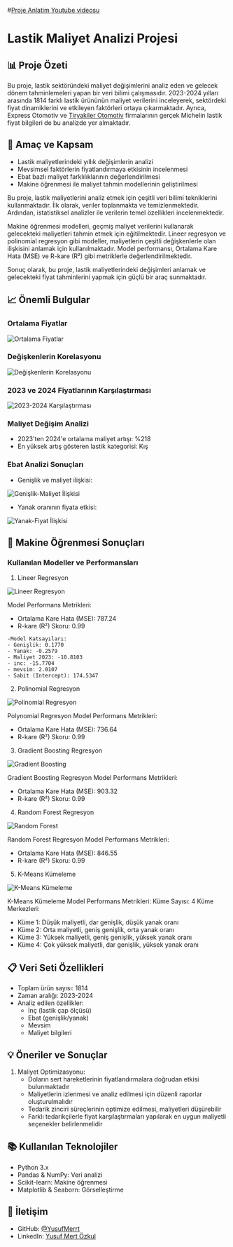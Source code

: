 #[Proje Anlatim Youtube videosu](https://www.youtube.com/watch?v=TFk7cvjDYhs&ab_channel=mert%C3%B6zkul)


# Lastik Maliyet Analizi Projesi

## 📊 Proje Özeti

Bu proje, lastik sektöründeki maliyet değişimlerini analiz eden ve gelecek dönem tahminlemeleri yapan bir veri bilimi çalışmasıdır. 2023-2024 yılları arasında 1814 farklı lastik ürününün maliyet verilerini inceleyerek, sektördeki fiyat dinamiklerini ve etkileyen faktörleri ortaya çıkarmaktadır. Ayrıca, Express Otomotiv ve [Tiryakiler Otomotiv]([link](https://www.tiryakilerotomotiv.com/)) firmalarının gerçek Michelin lastik fiyat bilgileri de bu analizde yer almaktadır.

## 🎯 Amaç ve Kapsam

- Lastik maliyetlerindeki yıllık değişimlerin analizi
- Mevsimsel faktörlerin fiyatlandırmaya etkisinin incelenmesi
- Ebat bazlı maliyet farklılıklarının değerlendirilmesi
- Makine öğrenmesi ile maliyet tahmin modellerinin geliştirilmesi

Bu proje, lastik maliyetlerini analiz etmek için çeşitli veri bilimi tekniklerini kullanmaktadır. İlk olarak, veriler toplanmakta ve temizlenmektedir. Ardından, istatistiksel analizler ile verilerin temel özellikleri incelenmektedir. 

Makine öğrenmesi modelleri, geçmiş maliyet verilerini kullanarak gelecekteki maliyetleri tahmin etmek için eğitilmektedir. Lineer regresyon ve polinomial regresyon gibi modeller, maliyetlerin çeşitli değişkenlerle olan ilişkisini anlamak için kullanılmaktadır. Model performansı, Ortalama Kare Hata (MSE) ve R-kare (R²) gibi metriklerle değerlendirilmektedir. 

Sonuç olarak, bu proje, lastik maliyetlerindeki değişimleri anlamak ve gelecekteki fiyat tahminlerini yapmak için güçlü bir araç sunmaktadır.

## 📈 Önemli Bulgular

### Ortalama Fiyatlar

![Ortalama Fiyatlar](images/image-2.png)

### Değişkenlerin Korelasyonu

![Değişkenlerin Korelasyonu](images/{62919B35-4E1E-4FA4-879F-18A5514F4435}.png)

### 2023 ve 2024 Fiyatlarının Karşılaştırması

![2023-2024 Karşılaştırması](images/image-3.png)

### Maliyet Değişim Analizi

- 2023'ten 2024'e ortalama maliyet artışı: %218
- En yüksek artış gösteren lastik kategorisi: Kış

### Ebat Analizi Sonuçları

- Genişlik ve maliyet ilişkisi:

![Genişlik-Maliyet İlişkisi](images/image.png)

- Yanak oranının fiyata etkisi:

![Yanak-Fiyat İlişkisi](images/image-1.png)

## 🤖 Makine Öğrenmesi Sonuçları

### Kullanılan Modeller ve Performansları

1. Lineer Regresyon

![Lineer Regresyon](images/image-4.png)

   Model Performans Metrikleri:
   - Ortalama Kare Hata (MSE): 787.24
   - R-kare (R²) Skoru: 0.99

    -Model Katsayıları:
    - Genişlik: 0.1770
    - Yanak: -0.2579
    - Maliyet 2023: -10.8103
    - inc: -15.7704
    - mevsim: 2.0107
    - Sabit (Intercept): 174.5347

2. Polinomial Regresyon

![Polinomial Regresyon](images/image-5.png)

   Polynomial Regresyon Model Performans Metrikleri:
   - Ortalama Kare Hata (MSE): 736.64
   - R-kare (R²) Skoru: 0.99

3. Gradient Boosting Regresyon

![Gradient Boosting](images/image-6.png)

   Gradient Boosting Regresyon Model Performans Metrikleri:
   - Ortalama Kare Hata (MSE): 903.32
   - R-kare (R²) Skoru: 0.99

4. Random Forest Regresyon

![Random Forest](images/image-7.png)

   Random Forest Regresyon Model Performans Metrikleri:
   - Ortalama Kare Hata (MSE): 846.55
   - R-kare (R²) Skoru: 0.99

5. K-Means Kümeleme

![K-Means Kümeleme](images/image-8.png)

   K-Means Kümeleme Model Performans Metrikleri:
   Küme Sayısı: 4
   Küme Merkezleri:
   - Küme 1: Düşük maliyetli, dar genişlik, düşük yanak oranı
   - Küme 2: Orta maliyetli, geniş genişlik, orta yanak oranı
   - Küme 3: Yüksek maliyetli, geniş genişlik, yüksek yanak oranı
   - Küme 4: Çok yüksek maliyetli, dar genişlik, yüksek yanak oranı

## 📋 Veri Seti Özellikleri

- Toplam ürün sayısı: 1814
- Zaman aralığı: 2023-2024
- Analiz edilen özellikler:
  - İnç (lastik çap ölçüsü)
  - Ebat (genişlik/yanak)
  - Mevsim
  - Maliyet bilgileri

## 💡 Öneriler ve Sonuçlar

1. Maliyet Optimizasyonu:
   - Doların sert hareketlerinin fiyatlandırmalara doğrudan etkisi bulunmaktadır
   - Maliyetlerin izlenmesi ve analiz edilmesi için düzenli raporlar oluşturulmalıdır
   - Tedarik zinciri süreçlerinin optimize edilmesi, maliyetleri düşürebilir
   - Farklı tedarikçilerle fiyat karşılaştırmaları yapılarak en uygun maliyetli seçenekler belirlenmelidir
   
## 📚 Kullanılan Teknolojiler

- Python 3.x
- Pandas & NumPy: Veri analizi
- Scikit-learn: Makine öğrenmesi
- Matplotlib & Seaborn: Görselleştirme

## 👥 İletişim

- GitHub: [@YusufMerrt](https://github.com/YusufMerrt)
- LinkedIn: [Yusuf Mert Özkul](https://www.linkedin.com/in/yusuf-mert-%C3%B6zkul/)

